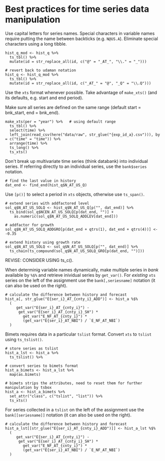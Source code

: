 # Best practices for time series data manipulation


Use capital letters for series names. Special characters in variable names require putting the name between backticks (e.g. `N@US.A`). 
Eliminate special characters using a long tibble.
```
hist_q_mod <- hist_q %>%
  ts_tbl() %>%
  mutate(id = str_replace_all(id, c("@" = "_AT_", "\\." = "_")))
  
# revert back to udaman notation
hist_q <- hist_q_mod %>%
  ts_tbl() %>%
  mutate(id = str_replace_all(id, c("_AT_" = "@", "_Q" = "\\.Q")))
```

Use the `xts` format whenever possible. Take advantage of `make_xts()` (and its defaults, e.g. start and end period).  

Make sure all series are defined on the same range (default start = bnk_start, end = bnk_end).  
```
make_xts(per = "year") %>%   # using default range
  ts_tbl() %>% 
  select(time) %>% 
  left_join(read_csv(here("data/raw", str_glue("{exp_id_a}.csv"))), by = c("time" = "time")) %>%
  arrange(time) %>%
  ts_long() %>%
  ts_xts()
```

Don't break up multivariate time series (think databank) into individual series. 
If referring directly to an individual series, use the `bank$series` notation.  
```
# find the last value in history
dat_end <- find_end(hist_q$N_AT_US_Q)
```

Use `[p()]` to select a period in `xts` objects, otherwise use `ts_span()`.
```
# extend series with addfactored level
sol_q$N_AT_US_SOLQ <- hist_q$N_AT_US_Q[p("", dat_end)] %>%
  ts_bind(sol_q$NCEN_AT_US_SOLQ[p(dat_end, "")] +
    as.numeric(sol_q$N_AT_US_SOLQ_ADDLEV[dat_end]))
    
# addfactor for growth
sol_q$N_AT_US_SOLQ_ADDGRO[p(dat_end + qtrs(1), dat_end + qtrs(4))] <- -0.35

# extend history using growth rate
sol_q$N_AT_US_SOLQ <- sol_q$N_AT_US_SOLQ[p("", dat_end)] %>%
  ts_chain(ts_compound(sol_q$N_AT_US_SOLQ_GRO[p(dat_end, "")]))
```

REVISE: CONSIDER USING ts_c().

When determinig variable names dynamically, make multiple series in *bank* available by `%$%` and retrieve inividual series by `get_var()`. 
For *existing* `xts` series on the left of the assignment use the `bank[,seriesname]` notation (it can also be used on the right).
```
# calculate the difference between history and forecast
hist_a[, str_glue("E{ser_i}_AT_{cnty_i}_ADD")] <- hist_a %$%
  (
     get_var("E{ser_i}_AT_{cnty_i}") -
      get_var("E{ser_i}_AT_{cnty_i}_SH") *
        get_var("E_NF_AT_{cnty_i}") *
        (get_var("E{ser_i}_AT_NBI") / `E_NF_AT_NBI`)
  )
```

Bimets requires data in a particular `tslist` format. Convert `xts` to `tslist` using `ts_tslist()`.  
```
# store series as tslist
hist_a_lst <- hist_a %>% 
  ts_tslist() %>% 

# convert series to bimets format
hist_a_bimets <- hist_a_lst %>%
  map(as.bimets)

# bimets strips the attributes, need to reset them for further manipulation by tsbox
hist_a <- hist_a_bimets %>% 
  set_attr("class", c("tslist", "list")) %>% 
  ts_xts()

```

For series collected in a `tslist` on the left of the assignment use the `bank[[seriesname]]` notation (it can also be used on the right).
```
# calculate the difference between history and forecast
hist_a_lst[[str_glue("E{ser_i}_AT_{cnty_i}_ADD")]] <- hist_a_lst %$%
  (
     get_var("E{ser_i}_AT_{cnty_i}") -
      get_var("E{ser_i}_AT_{cnty_i}_SH") *
        get_var("E_NF_AT_{cnty_i}") *
        (get_var("E{ser_i}_AT_NBI") / `E_NF_AT_NBI`)
  )
```

